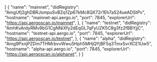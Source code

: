 [
  {
    "name": "mainnet",
    "didRegistry": "AmgUfj2ghDBRJsmpuSvBZq1Zp67kMc8QX72r1Eh7aS24ueADStPv",
    "hostname": "mainnet-api.aergo.io",
    "port": 7845,
    "explorerUrl": "https://api.aergoscan.io/mainnet",
  },
  {
    "name": "testnet",
    "didRegistry": "AmhKvArdyRMv9bG1CgNNiXfy2dEqGL7qFyUZK5C8g3fz2fBBYjjC",
    "hostname": "testnet-api.aergo.io",
    "port": 7845,
    "explorerUrl": "https://api.aergoscan.io/testnet",
  },
 {
    "name": "alpha",
    "didRegistry": "Amg9PxnjPZDm7THMrbvvWwu5Hph5MHjQYjBF5q3TmxSvrXCE1Uw5",
    "hostname": "alpha-api.aergo.io",
    "port": 7845,
    "explorerUrl": "https://api.aergoscan.io/alphanet",
  }
]
